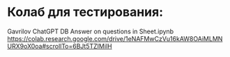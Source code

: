 # Колаб для тестирования:

Gavrilov ChatGPT DB Answer on questions in Sheet.ipynb
https://colab.research.google.com/drive/1eNAFMwCzVu16kAW8OAiMLMNURX9oX0oa#scrollTo=6BJt5TZIMilH

